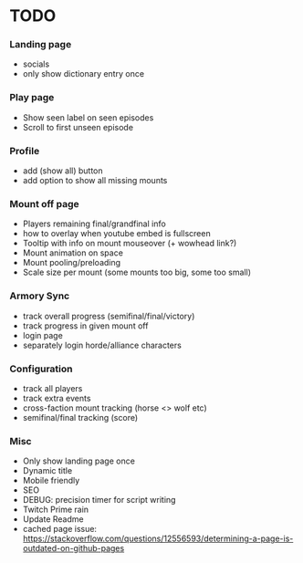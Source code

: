 # TODO
### Landing page
* socials
* only show dictionary entry once

### Play page
* Show seen label on seen episodes
* Scroll to first unseen episode

### Profile
* add (show all) button
* add option to show all missing mounts

### Mount off page
* Players remaining final/grandfinal info
* how to overlay when youtube embed is fullscreen
* Tooltip with info on mount mouseover (+ wowhead link?)
* Mount animation on space
* Mount pooling/preloading
* Scale size per mount (some mounts too big, some too small)

### Armory Sync
* track overall progress (semifinal/final/victory)
* track progress in given mount off
* login page
* separately login horde/alliance characters

### Configuration
* track all players
* track extra events
* cross-faction mount tracking (horse <> wolf etc)
* semifinal/final tracking (score)

### Misc
* Only show landing page once
* Dynamic title
* Mobile friendly
* SEO
* DEBUG: precision timer for script writing
* Twitch Prime rain
* Update Readme
* cached page issue: https://stackoverflow.com/questions/12556593/determining-a-page-is-outdated-on-github-pages
